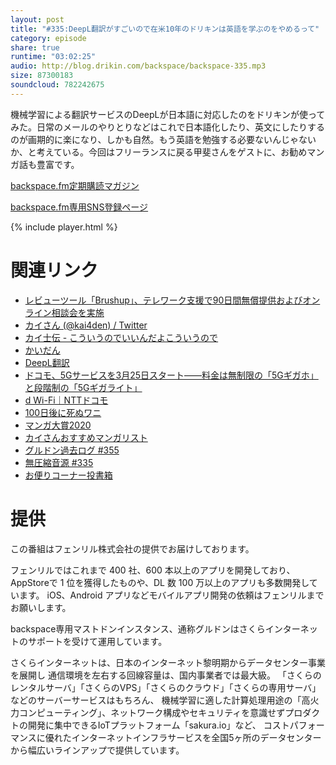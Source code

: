 ```yaml
---
layout: post
title: "#335:DeepL翻訳がすごいので在米10年のドリキンは英語を学ぶのをやめるって"
category: episode
share: true
runtime: "03:02:25"
audio: http://blog.drikin.com/backspace/backspace-335.mp3
size: 87300183
soundcloud: 782242675
---
```


機械学習による翻訳サービスのDeepLが日本語に対応したのをドリキンが使ってみた。日常のメールのやりとりなどはこれで日本語化したり、英文にしたりするのが画期的に楽になり、しかも自然。もう英語を勉強する必要ないんじゃないか、と考えている。今回はフリーランスに戻る甲斐さんをゲストに、お勧めマンガ話も豊富です。

[backspace.fm定期購読マガジン](https://note.mu/drikin/m/m55ec296b7655)

[backspace.fm専用SNS登録ページ](https://mstdn.guru/invite/3WVHpSMr)

{% include player.html %}

# 関連リンク
* [レビューツール「Brushup」、テレワーク支援で90日間無償提供およびオンライン相談会を実施](https://prtimes.jp/main/html/rd/p/000000016.000028456.html)
* [カイさん (@kai4den) / Twitter](https://twitter.com/kai4den)
* [カイ士伝 - こういうのでいいんだよこういうので](http://bloggingfrom.tv/wp/)
* [かいだん](https://anchor.fm/kaidancast)
* [DeepL翻訳](https://www.deepl.com/translator)
* [ドコモ、5Gサービスを3月25日スタート――料金は無制限の「5Gギガホ」と段階制の「5Gギガライト」](https://k-tai.watch.impress.co.jp/docs/news/1241565.html)
* [d Wi-Fi｜NTTドコモ](https://www.nttdocomo.co.jp/service/d_wifi/)
* [100日後に死ぬワニ](https://nlab.itmedia.co.jp/nl/articles/1912/29/news029.html)
* [マンガ大賞2020](https://www.mangataisho.com/)
* [カイさんおすすめマンガリスト](https://note.com/backspacefm/n/n28cc6e45587c)
* [グルドン過去ログ #355](https://rbtnn.github.io/mstdn-picker/?instance=mstdn.guru&since_id=103858111213840183&max_id=103858863691534010)
* [無圧縮音源 #335](https://note.com/backspacefm/n/n963594d3e7ac)
* [お便りコーナー投書箱](https://forms.gle/NDBngfLwc3jKbLEJ6)

# 提供

この番組はフェンリル株式会社の提供でお届けしております。

フェンリルではこれまで 400 社、600 本以上のアプリを開発しており、AppStoreで 1 位を獲得したものや、DL 数 100 万以上のアプリも多数開発しています。
iOS、Android アプリなどモバイルアプリ開発の依頼はフェンリルまでお願いします。

backspace専用マストドンインスタンス、通称グルドンはさくらインターネットのサポートを受けて運用しています。

さくらインターネットは、日本のインターネット黎明期からデータセンター事業を展開し
通信環境を左右する回線容量は、国内事業者では最大級。
「さくらのレンタルサーバ」「さくらのVPS」「さくらのクラウド」「さくらの専用サーバ」などのサーバーサービスはもちろん、
機械学習に適した計算処理用途の「高火力コンピューティング」、ネットワーク構成やセキュリティを意識せずプロダクトの開発に集中できるIoTプラットフォーム「sakura.io」など、
コストパフォーマンスに優れたインターネットインフラサービスを全国5ヶ所のデータセンターから幅広いラインアップで提供しています。

